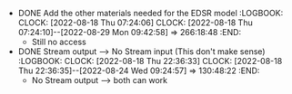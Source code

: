 - DONE Add the other materials needed for the EDSR model
  :LOGBOOK:
  CLOCK: [2022-08-18 Thu 07:24:06]
  CLOCK: [2022-08-18 Thu 07:24:10]--[2022-08-29 Mon 09:42:58] =>  266:18:48
  :END:
	- Still no access
- DONE Stream output --> No Stream input (This don't make sense)
  :LOGBOOK:
  CLOCK: [2022-08-18 Thu 22:36:33]
  CLOCK: [2022-08-18 Thu 22:36:35]--[2022-08-24 Wed 09:24:57] =>  130:48:22
  :END:
	- No Stream output --> both can work
